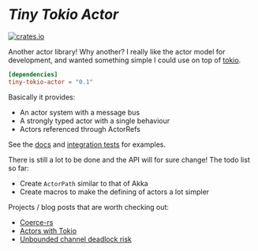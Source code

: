 # *Tiny Tokio Actor* #
[![crates.io](http://meritbadge.herokuapp.com/tiny-tokio-actor)](https://crates.io/crates/tiny-tokio-actor)

Another actor library! Why another? I really like the actor model for development, and wanted something simple I could
use on top of [tokio](https://github.com/tokio-rs/tokio).

```toml
[dependencies]
tiny-tokio-actor = "0.1"
```

Basically it provides:
* An actor system with a message bus
* A strongly typed actor with a single behaviour
* Actors referenced through ActorRefs

See the [docs](https://docs.rs/tiny-tokio-actor) and [integration tests](https://github.com/fdeantoni/tiny-tokio-actor/tree/main/tests) for examples.

There is still a lot to be done and the API will for sure change! The todo list so far:
* Create `ActorPath` similar to that of Akka
* Create macros to make the defining of actors a lot simpler

Projects / blog posts that are worth checking out:
* [Coerce-rs](https://github.com/LeonHartley/Coerce-rs)
* [Actors with Tokio](https://ryhl.io/blog/actors-with-tokio/)
* [Unbounded channel deadlock risk](https://www.reddit.com/r/rust/comments/ljx7mc/actors_with_tokio)
